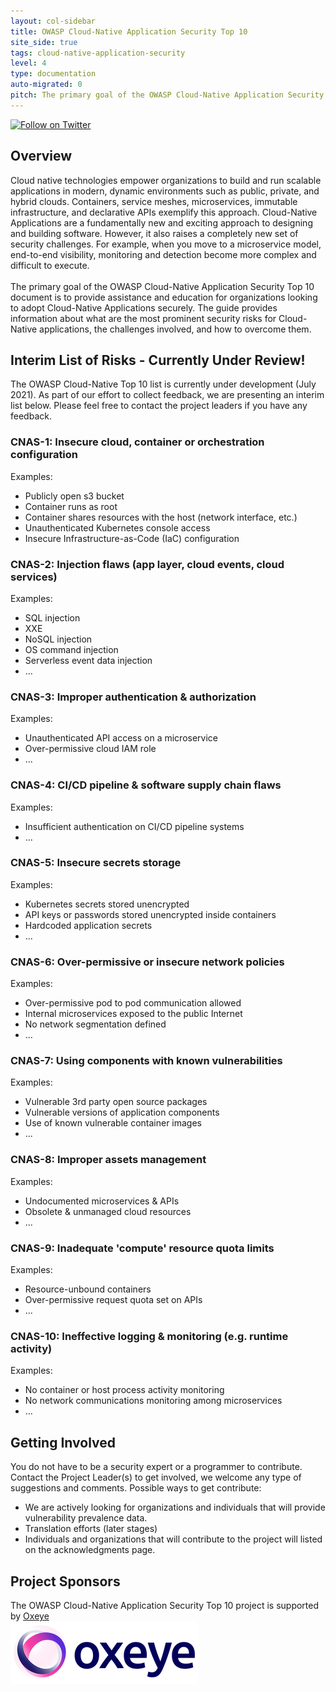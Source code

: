 ```yaml
---
layout: col-sidebar
title: OWASP Cloud-Native Application Security Top 10
site_side: true
tags: cloud-native-application-security
level: 4
type: documentation
auto-migrated: 0
pitch: The primary goal of the OWASP Cloud-Native Application Security Top 10 document is to provide assistance and education for organizations looking to adopt Cloud-Native Applications securely. The guide provides information about what are the most prominent security risks for Cloud-Native applications, the challenges involved, and how to overcome them.
---
```

[![Follow on Twitter](https://img.shields.io/twitter/follow/owaspcloudnati1?label=Follow%20%40owaspcloudnati1&style=social)](https://twitter.com/owaspcloudnati1)
## Overview
Cloud native technologies empower organizations to build and run scalable applications in modern, dynamic environments such as public, private, and hybrid clouds. Containers, service meshes, microservices, immutable infrastructure, and declarative APIs exemplify this approach. Cloud-Native Applications are a fundamentally new and exciting approach to designing and building software. However, it also raises a completely new set of security challenges. For example, when you move to a microservice model, end-to-end visibility, monitoring and detection become more complex and difficult to execute.
<br>
<br>
The primary goal of the OWASP Cloud-Native Application Security Top 10 document is to provide assistance and education for organizations looking to adopt Cloud-Native Applications securely. The guide provides information about what are the most prominent security risks for Cloud-Native applications, the challenges involved, and how to overcome them.

## Interim List of Risks - Currently Under Review!

The OWASP Cloud-Native Top 10 list is currently under development (July 2021). As part of our effort to collect feedback, we are presenting an interim list below. Please feel free to contact the project leaders if you have any feedback. 

### CNAS-1: Insecure cloud, container or orchestration configuration
Examples:
 * Publicly open s3 bucket
 * Container runs as root
 * Container shares resources with the host (network interface, etc.)
 * Unauthenticated Kubernetes console access 
 * Insecure Infrastructure-as-Code (IaC) configuration

### CNAS-2: Injection flaws (app layer, cloud events, cloud services)
Examples:
 * SQL injection
 * XXE
 * NoSQL injection
 * OS command injection
 * Serverless event data injection
 * ...

### CNAS-3: Improper authentication & authorization
Examples:
 * Unauthenticated API access on a microservice
 * Over-permissive cloud IAM role
 * ... 

### CNAS-4: CI/CD pipeline & software supply chain flaws
Examples:
 * Insufficient authentication on CI/CD pipeline systems
 * ...

### CNAS-5: Insecure secrets storage
Examples:
 * Kubernetes secrets stored unencrypted
 * API keys or passwords stored unencrypted inside containers
 * Hardcoded application secrets
 * ...

### CNAS-6: Over-permissive or insecure network policies
Examples:
 * Over-permissive pod to pod communication allowed
 * Internal microservices exposed to the public Internet
 * No network segmentation defined
 * ...

### CNAS-7: Using components with known vulnerabilities
Examples:
 * Vulnerable 3rd party open source packages
 * Vulnerable versions of application components
 * Use of known vulnerable container images
 * ...
### CNAS-8: Improper assets management
Examples:
 * Undocumented microservices & APIs
 * Obsolete & unmanaged cloud resources
 * ...

### CNAS-9: Inadequate 'compute' resource quota limits
Examples:
 * Resource-unbound containers
 * Over-permissive request quota set on APIs
 * ...

### CNAS-10: Ineffective logging & monitoring (e.g. runtime activity)
Examples:
 * No container or host process activity monitoring
 * No network communications monitoring among microservices
 * ...

## Getting Involved
You do not have to be a security expert or a programmer to contribute. Contact the Project Leader(s) to get involved, we welcome any type of suggestions and comments. Possible ways to get contribute:
 * We are actively looking for organizations and individuals that will provide vulnerability prevalence data.
 * Translation efforts (later stages)
 * Individuals and organizations that will contribute to the project will listed on the acknowledgments page.

## Project Sponsors
The OWASP Cloud-Native Application Security Top 10 project is supported by [Oxeye](https://oxeye.io)
<br>
[![Oxeye](assets/images/oxeye_logo.png)](https://oxeye.io/)
